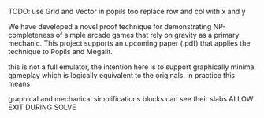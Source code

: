 TODO:
    use Grid and Vector in popils too
    replace row and col with x and y

We have developed a novel proof technique for demonstrating NP-completeness of simple arcade games that rely on gravity as a primary mechanic. This project supports an upcoming paper (<paper-filename>.pdf) that applies the technique to Popils and Megalit. 


this is not a full emulator, the intention here is to support graphically minimal gameplay which is logically equivalent to the originals. in practice this means


graphical and mechanical simplifications
blocks can see their slabs
ALLOW EXIT DURING SOLVE
